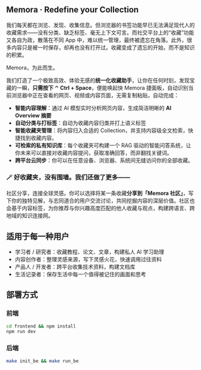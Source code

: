 ## Memora · Redefine your Collection

我们每天都在浏览、发现、收集信息。但浏览器的书签功能早已无法满足现代人的收藏需求——没有分类、缺乏标签、毫无上下文可言。而社交平台上的“收藏”功能又各自为政，散落在不同 App 中，难以统一管理，最终被遗忘在角落。此外，很多内容只是被一时保存，却再也没有打开过。收藏变成了遗忘的开始，而不是知识的积累。

Memora，为此而生。

我们打造了一个极致高效、体验无感的**统一化收藏助手**，让你在任何时刻，发现宝藏的一瞬，**只需按下 ⌃ Ctrl + Space**，便能唤起快 Memora 捷面板，自动识别当前浏览器中正在查看的网页、视频或内容页面，无需复制粘贴，自动完成：

- **智能内容理解**：通过 AI 模型实时分析网页内容，生成简洁明晰的 **AI Overview 摘要**
- **自动分类与打标签**：自动为收藏内容归类并打上语义标签
- **智能收藏夹管理**：将内容归入合适的 Collection，并支持内容级全文检索，快捷找到收藏内容。
- **可检索的私有知识库**：每个收藏夹可构建一个 RAG 驱动的智能问答系统，让你未来可以直接对收藏内容提问，获取准确回答，而非翻找关键词。
- **跨平台云同步**：你可以在任意设备、浏览器、系统间无缝访问你的全部收藏。

### 🪄 好收藏夹，没有围墙。我们还做了更多——

社区分享，连接全球灵感。你可以选择将某一条收藏**分享到「Memora 社区」**，写下你的独特见解，与志同道合的用户交流讨论，共同挖掘内容的深层价值。社区也会基于内容标签，为你推荐与你兴趣高度匹配的他人收藏与观点，构建跨语言、跨地域的知识连接网。

## 适用于每一种用户

- 学习者 / 研究者：收藏教程、论文、文章，构建私人 AI 学习助理
- 内容创作者：整理灵感来源，写下灵感火花，快速调用过往资料
- 产品人 / 开发者：跨平台收集技术资料，构建文档库
- 生活记录者：保存生活中每一个值得被记住的画面和思考


## 部署方式

### 前端

```bash
cd frontend && npm install
npm run dev
```

### 后端

```bash
make init_be && make run_be
```
